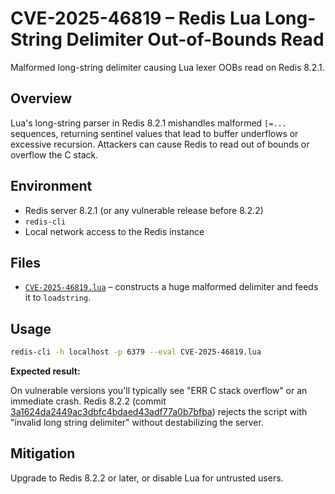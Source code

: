 # CVE-2025-46819 – Redis Lua Long-String Delimiter Out-of-Bounds Read

Malformed long-string delimiter causing Lua lexer OOBs read on Redis 8.2.1.

## Overview

Lua's long-string parser in Redis 8.2.1 mishandles malformed `[=...` sequences, returning sentinel values that lead to buffer underflows or excessive recursion. Attackers can cause Redis to read out of bounds or overflow the C stack.

## Environment

- Redis server 8.2.1 (or any vulnerable release before 8.2.2)
- `redis-cli`
- Local network access to the Redis instance

## Files

- [`CVE-2025-46819.lua`](/CVE-2025-46819.lua) – constructs a huge malformed delimiter and feeds it to `loadstring`.

## Usage

```bash
redis-cli -h localhost -p 6379 --eval CVE-2025-46819.lua
```

**Expected result:**

On vulnerable versions you'll typically see "ERR C stack overflow" or an immediate crash. Redis 8.2.2 (commit [3a1624da2449ac3dbfc4bdaed43adf77a0b7bfba](https://github.com/redis/redis/commit/3a1624da2449ac3dbfc4bdaed43adf77a0b7bfba)) rejects the script with "invalid long string delimiter" without destabilizing the server.

## Mitigation

Upgrade to Redis 8.2.2 or later, or disable Lua for untrusted users.